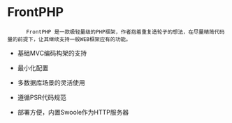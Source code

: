 # FrontPHP

          FrontPHP 是一款极轻量级的PHP框架，作者抱着重复造轮子的想法，在尽量精简代码量的前提下，让其继续支持一般WEB框架应有的功能。
     


*  基础MVC编码构架的支持

*  最小化配置
    
*  多数据库场景的灵活使用
    
*  遵循PSR代码规范
    
*  部署方便，内置Swoole作为HTTP服务器
